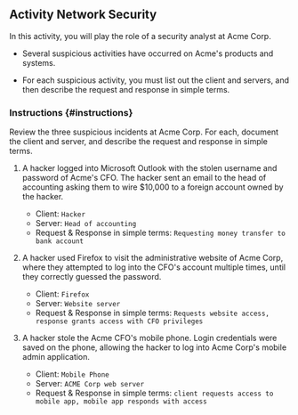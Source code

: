 ## **Activity Network Security** 
In this activity, you will play the role of a security analyst at Acme Corp.


* Several suspicious activities have occurred on Acme's products and systems. 

* For each suspicious activity, you must list out the client and servers, and then describe the request and response in simple terms. 



### **Instructions** {#instructions}

Review the three suspicious incidents at Acme Corp. For each, document the client and server, and describe the request and response in simple terms.



1. A hacker logged into Microsoft Outlook with the stolen username and password of Acme's CFO. The hacker sent an email to the head of accounting asking them to wire $10,000 to a foreign account owned by the hacker.
    * Client: `Hacker `
    * Server: `Head of accounting`
    * Request & Response in simple terms: `Requesting money transfer to bank account` 

2. A hacker used Firefox to visit the administrative website of Acme Corp, where they attempted to log into the CFO's account multiple times, until they correctly guessed the password.
    * Client: `Firefox`
    * Server: `Website server`
    * Request & Response in simple terms: `Requests website access, response grants access with CFO privileges ` 

3. A hacker stole the Acme CFO's mobile phone. Login credentials were saved on the phone, allowing the hacker to log into Acme Corp's mobile admin application.
    * Client: `Mobile Phone`
    * Server: `ACME Corp web server`
    * Request & Response in simple terms: `client requests access to mobile app, mobile app responds with access` 
